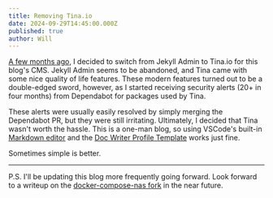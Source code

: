 ```yaml
---
title: Removing Tina.io
date: 2024-09-29T14:45:00.000Z
published: true
author: Will
---
```

[A few months ago](https://op13.dev/2024/05/12/moving-from-jekyll-admin-to-tina.io.html), I decided to switch from Jekyll Admin to Tina.io for this blog's CMS. Jekyll Admin seems to be abandoned, and Tina came with some nice quality of life features. These modern features turned out to be a double-edged sword, however, as I started receiving security alerts (20+ in four months) from Dependabot for packages used by Tina.

These alerts were usually easily resolved by simply merging the Dependabot PR, but they were still irritating. Ultimately, I decided that Tina wasn't worth the hassle. This is a one-man blog, so using VSCode's built-in [Markdown editor](https://code.visualstudio.com/Docs/languages/markdown) and the [Doc Writer Profile Template](https://code.visualstudio.com/docs/editor/profiles#_doc-writer-profile-template) works just fine.

Sometimes simple is better.

___

P.S. I'll be updating this blog more frequently going forward. Look forward to a writeup on the [docker-compose-nas fork](https://github.com/william-opie/docker-compose-nas) in the near future. 